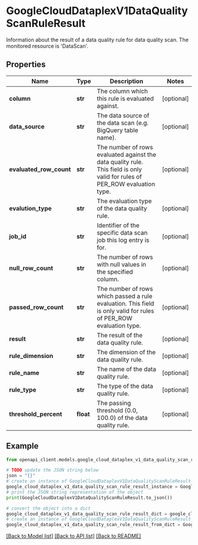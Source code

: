 # GoogleCloudDataplexV1DataQualityScanRuleResult

Information about the result of a data quality rule for data quality scan. The monitored resource is 'DataScan'.

## Properties

Name | Type | Description | Notes
------------ | ------------- | ------------- | -------------
**column** | **str** | The column which this rule is evaluated against. | [optional] 
**data_source** | **str** | The data source of the data scan (e.g. BigQuery table name). | [optional] 
**evaluated_row_count** | **str** | The number of rows evaluated against the data quality rule. This field is only valid for rules of PER_ROW evaluation type. | [optional] 
**evalution_type** | **str** | The evaluation type of the data quality rule. | [optional] 
**job_id** | **str** | Identifier of the specific data scan job this log entry is for. | [optional] 
**null_row_count** | **str** | The number of rows with null values in the specified column. | [optional] 
**passed_row_count** | **str** | The number of rows which passed a rule evaluation. This field is only valid for rules of PER_ROW evaluation type. | [optional] 
**result** | **str** | The result of the data quality rule. | [optional] 
**rule_dimension** | **str** | The dimension of the data quality rule. | [optional] 
**rule_name** | **str** | The name of the data quality rule. | [optional] 
**rule_type** | **str** | The type of the data quality rule. | [optional] 
**threshold_percent** | **float** | The passing threshold (0.0, 100.0) of the data quality rule. | [optional] 

## Example

```python
from openapi_client.models.google_cloud_dataplex_v1_data_quality_scan_rule_result import GoogleCloudDataplexV1DataQualityScanRuleResult

# TODO update the JSON string below
json = "{}"
# create an instance of GoogleCloudDataplexV1DataQualityScanRuleResult from a JSON string
google_cloud_dataplex_v1_data_quality_scan_rule_result_instance = GoogleCloudDataplexV1DataQualityScanRuleResult.from_json(json)
# print the JSON string representation of the object
print(GoogleCloudDataplexV1DataQualityScanRuleResult.to_json())

# convert the object into a dict
google_cloud_dataplex_v1_data_quality_scan_rule_result_dict = google_cloud_dataplex_v1_data_quality_scan_rule_result_instance.to_dict()
# create an instance of GoogleCloudDataplexV1DataQualityScanRuleResult from a dict
google_cloud_dataplex_v1_data_quality_scan_rule_result_from_dict = GoogleCloudDataplexV1DataQualityScanRuleResult.from_dict(google_cloud_dataplex_v1_data_quality_scan_rule_result_dict)
```
[[Back to Model list]](../README.md#documentation-for-models) [[Back to API list]](../README.md#documentation-for-api-endpoints) [[Back to README]](../README.md)


